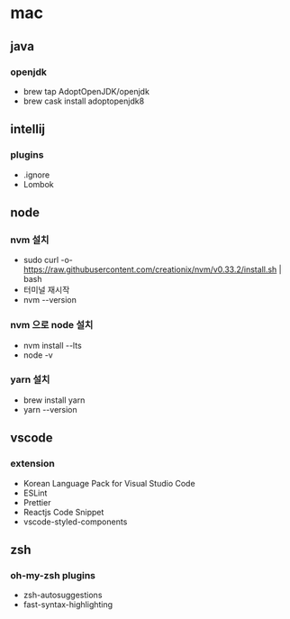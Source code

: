 # mac

## java

### openjdk

- brew tap AdoptOpenJDK/openjdk
- brew cask install adoptopenjdk8

## intellij

### plugins

- .ignore
- Lombok

## node

### nvm 설치

- sudo curl -o- https://raw.githubusercontent.com/creationix/nvm/v0.33.2/install.sh | bash
- 터미널 재시작
- nvm --version

### nvm 으로 node 설치

- nvm install --lts
- node -v

### yarn 설치

- brew install yarn
- yarn --version

## vscode

### extension

- Korean Language Pack for Visual Studio Code
- ESLint
- Prettier
- Reactjs Code Snippet
- vscode-styled-components

## zsh

### oh-my-zsh plugins

- zsh-autosuggestions
- fast-syntax-highlighting
